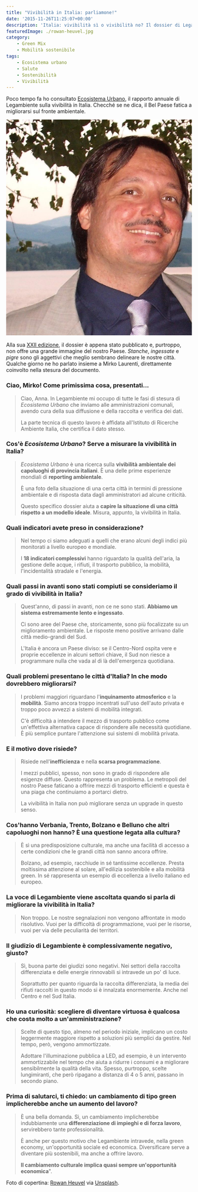 ```yaml
---
title: "Vivibilità in Italia: parliamone!"
date: '2015-11-26T11:25:07+00:00'
description: 'Italia: vivibilità sì o vivibilità no? Il dossier di Legambiente "Ecosistema Urbano" cerca di dare una risposta.'
featuredImage: ./rowan-heuvel.jpg
category:
    - Green Mix
    - Mobilità sostenibile
tags:
    - Ecosistema urbano
    - Salute
    - Sostenibilità
    - Vivibilità
---
```



Poco tempo fa ho consultato [Ecosistema Urbano](http://www.legambiente.it/contenuti/comunicati/ecosistema-urbano-xxii-edizione), il rapporto annuale di Legambiente sulla vivibilità in Italia. Checché se ne dica, il Bel Paese fatica a migliorarsi sul fronte ambientale.

![Mirko Laurenti](./legambiente-mirko-laurenti.jpg)

Alla sua [XXII edizione](http://www.legambiente.it/sites/default/files/docs/ecosistemaurbano_2015_xxiiedizione.pdf), il dossier è appena stato pubblicato e, purtroppo, non offre una grande immagine del nostro Paese. *Stanche*, *ingessate* e *pigre* sono gli aggettivi che meglio sembrano delineare le nostre città.
Qualche giorno ne ho parlato insieme a Mirko Laurenti, direttamente coinvolto nella stesura del documento.

### Ciao, Mirko! Come primissima cosa, presentati...

> Ciao, Anna. In Legambiente mi occupo di tutte le fasi di stesura di *Ecosistema Urbano* che inviamo alle amministrazioni comunali, avendo cura della sua diffusione e della raccolta e verifica dei dati.
>
> La parte tecnica di questo lavoro è affidata all'Istituto di Ricerche Ambiente Italia, che certifica il dato stesso.

### Cos'è *Ecosistema Urbano*? Serve a misurare la vivibilità in Italia?

> *Ecosistema Urbano* è una ricerca sulla **vivibilità ambientale dei capoluoghi di provincia italiani**. È una delle prime esperienze mondiali di **reporting ambientale**.
>
> È una foto della situazione di una certa città in termini di pressione ambientale e di risposta data dagli amministratori ad alcune criticità.
>
> Questo specifico dossier aiuta a **capire la situazione di una città rispetto a un modello ideale**. Misura, appunto, la vivibilità in Italia.

### Quali indicatori avete preso in considerazione?

> Nel tempo ci siamo adeguati a quelli che erano alcuni degli indici più monitorati a livello europeo e mondiale.
>
> I **18 indicatori complessivi** hanno riguardato la qualità dell'aria, la gestione delle acque, i rifiuti, il trasporto pubblico, la mobilità, l'incidentalità stradale e l'energia.

### Quali passi in avanti sono stati compiuti se consideriamo il grado di vivibilità in Italia?

> Quest'anno, di passi in avanti, non ce ne sono stati. **Abbiamo un sistema estremamente lento e ingessato**.
>
> Ci sono aree del Paese che, storicamente, sono più focalizzate su un miglioramento ambientale. Le risposte meno positive arrivano dalle città medio-grandi del Sud.
>
> L'Italia è ancora un Paese diviso: se il Centro-Nord ospita vere e proprie eccellenze in alcuni settori chiave, il Sud non riesce a programmare nulla che vada al di là dell'emergenza quotidiana.

### Quali problemi presentano le città d'Italia? In che modo dovrebbero migliorarsi?

> I problemi maggiori riguardano l'**inquinamento atmosferico** e la **mobilità**. Siamo ancora troppo incentrati sull'uso dell'auto privata e troppo poco avvezzi a sistemi di mobilità integrati.
>
> C'è difficoltà a intendere il mezzo di trasporto pubblico come un'effettiva alternativa capace di rispondere alle necessità quotidiane. È più semplice puntare l'attenzione sui sistemi di mobilità privata.

### E il motivo dove risiede?

> Risiede nell'**inefficienza** e nella **scarsa programmazione**.
>
> I mezzi pubblici, spesso, non sono in grado di rispondere alle esigenze diffuse. Questo rappresenta un problema. Le metropoli del nostro Paese faticano a offrire mezzi di trasporto efficienti e questa è una piaga che continuiamo a portarci dietro.
>
> La vivibilità in Italia non può migliorare senza un upgrade in questo senso.

### Cos'hanno Verbania, Trento, Bolzano e Belluno che altri capoluoghi non hanno? È una questione legata alla cultura?

> È sì una predisposizione culturale, ma anche una facilità di accesso a certe condizioni che le grandi città non sanno ancora offrire.
>
> Bolzano, ad esempio, racchiude in sé tantissime eccellenze. Presta moltissima attenzione al solare, all'edilizia sostenibile e alla mobilità green. In sé rappresenta un esempio di eccellenza a livello italiano ed europeo.

### La voce di Legambiente viene ascoltata quando si parla di migliorare la vivibilità in Italia?

> Non troppo. Le nostre segnalazioni non vengono affrontate in modo risolutivo. Vuoi per la difficoltà di programmazione, vuoi per le risorse, vuoi per via delle peculiarità dei territori.

### Il giudizio di Legambiente è complessivamente negativo, giusto?

> Sì, buona parte dei giudizi sono negativi. Nei settori della raccolta differenziata e delle energie rinnovabili si intravede un po' di luce.
>
> Soprattutto per quanto riguarda la raccolta differenziata, la media dei rifiuti raccolti in questo modo si è innalzata enormemente. Anche nel Centro e nel Sud Italia.

### Ho una curiosità: scegliere di diventare virtuosa è qualcosa che costa molto a un'amministrazione?

> Scelte di questo tipo, almeno nel periodo iniziale, implicano un costo leggermente maggiore rispetto a soluzioni più semplici da gestire. Nel tempo, però, vengono ammortizzate.
>
> Adottare l'illuminazione pubblica a LED, ad esempio, è un intervento ammortizzabile nel tempo che aiuta a ridurre i consumi e a migliorare sensibilmente la qualità della vita. Spesso, purtroppo, scelte lungimiranti, che però ripagano a distanza di 4 o 5 anni, passano in secondo piano.

### Prima di salutarci, ti chiedo: un cambiamento di tipo green implicherebbe anche un aumento del lavoro?

> È una bella domanda. Sì, un cambiamento implicherebbe indubbiamente una **differenziazione di impieghi e di forza lavoro**, servirebbero tante professionalità.
>
> È anche per questo motivo che Legambiente intravede, nella green economy, un'opportunità sociale ed economica. Diversificare serve a diventare più sostenibili, ma anche a offrire lavoro.
>
> **Il cambiamento culturale implica quasi sempre un'opportunità economica**".

Foto di copertina: [Rowan Heuvel](http://www.insolitus.nl/?utm_source=Unsplash&utm_medium=website&utm_campaign=unsplash) via [Unsplash](https://unsplash.com).
